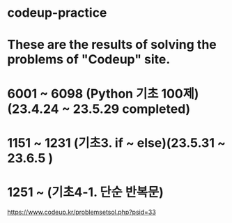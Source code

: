 # codeup-practice
# These are the results of solving the problems of "Codeup" site.
# 6001 ~ 6098 (Python 기초 100제)(23.4.24 ~ 23.5.29 completed)
# 1151 ~ 1231 (기초3. if ~ else)(23.5.31 ~ 23.6.5 )
# 1251 ~ (기초4-1. 단순 반복문)

https://www.codeup.kr/problemsetsol.php?psid=33
